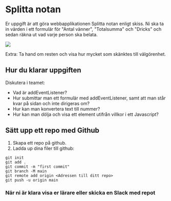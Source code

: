 # Splitta notan

Er uppgift är att göra webbapplikationen Splitta notan enligt skiss. Ni ska ta in värden i ett formulär för "Antal vänner", "Totalsumma" och "Dricks" och sedan räkna ut vad varje person ska belata.

![](https://github.com/chasacademy-sandra-larsson/workshop-split-the-bill/blob/main/split-the-bill.png)

Extra: Ta hand om resten och visa hur mycket som skänktes till välgörenhet.

## Hur du klarar uppgiften

Diskutera i teamet:

* Vad är addEventListener?
* Hur submittar man ett formulär med addEventListener, samt att man står kvar på sidan och inte dirigeras om?
* Hur kan man konvertera text till nummer?
* Hur kan man dölja och visa ett element utifrån villkor i ett Javascript?



## Sätt upp ett repo med Github

1. Skapa ett repo på github.
2. Ladda up dina filer till github:

```
git init
git add .
git commit -m "first commit"
git branch -M main
git remote add origin <Adressen till ditt repo>
git push -u origin main
```

### När ni är klara visa er lärare eller skicka en Slack med repot


